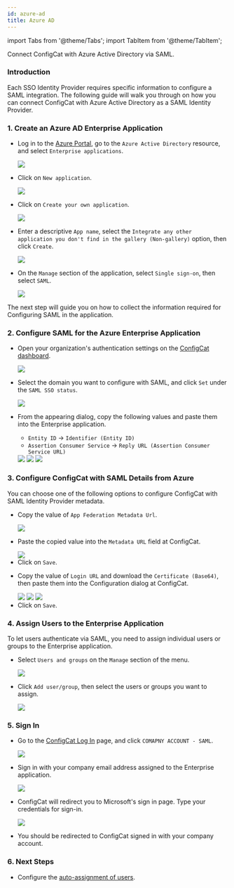 ```yaml
---
id: azure-ad
title: Azure AD
---
```


import Tabs from '@theme/Tabs';
import TabItem from '@theme/TabItem';

Connect ConfigCat with Azure Active Directory via SAML.

### Introduction
Each SSO Identity Provider requires specific information to configure a SAML integration. The following guide will walk you through on how you can connect ConfigCat with Azure Active Directory as a SAML Identity Provider.

### 1. Create an Azure AD Enterprise Application

- Log in to the <a href="https://portal.azure.com/" target="_blank">Azure Portal</a>, go to the `Azure Active Directory` resource, and select `Enterprise applications`.

  <img class="saml-tutorial-img" src="/docs/assets/saml/azure-ad/eapplications.png" />

- Click on `New application`.

  <img class="saml-tutorial-img" src="/docs/assets/saml/azure-ad/new_app.png" />

- Click on `Create your own application`.

  <img class="saml-tutorial-img" src="/docs/assets/saml/azure-ad/create_app.png" />

- Enter a descriptive `App name`, select the `Integrate any other application you don't find in the gallery (Non-gallery)` option, then click `Create`.

  <img class="saml-tutorial-img" src="/docs/assets/saml/azure-ad/app_name.png" />

- On the `Manage` section of the application, select `Single sign-on`, then select `SAML`.

  <img class="saml-tutorial-img" src="/docs/assets/saml/azure-ad/enable_saml.png" />

The next step will guide you on how to collect the information required for Configuring SAML in the application.

### 2. Configure SAML for the Azure Enterprise Application
- Open your organization's authentication settings on the <a href="https://app.configcat.com/organization/authentication" target="_blank">ConfigCat dashboard</a>.

  <img class="saml-tutorial-img" src="/docs/assets/saml/dashboard/authentication.png" />

- Select the domain you want to configure with SAML, and click `Set` under the `SAML SSO status`.

  <img class="saml-tutorial-img" src="/docs/assets/saml/dashboard/domains.png" />

- From the appearing dialog, copy the following values and paste them into the Enterprise application.
    - `Entity ID` -> `Identifier (Entity ID)`
    - `Assertion Consumer Service` -> `Reply URL (Assertion Consumer Service URL)`

    <img class="saml-tutorial-img" src="/docs/assets/saml/dashboard/saml_config.png" />

    <img class="saml-tutorial-img" src="/docs/assets/saml/azure-ad/saml_urls.png" />

    <img class="saml-tutorial-img" src="/docs/assets/saml/azure-ad/ad_urls.png" />

### 3. Configure ConfigCat with SAML Details from Azure

You can choose one of the following options to configure ConfigCat with SAML Identity Provider metadata.

<Tabs>
  <TabItem value="metadataUrl" label="Metadata URL" default>
    <ul>
      <li>
        <p>Copy the value of <code>App Federation Metadata Url</code>.</p>
        <img class="saml-tutorial-img" src="/docs/assets/saml/azure-ad/metadata_url.png" />
      </li>
      <li>
        <p>Paste the copied value into the <code>Metadata URL</code> field at ConfigCat.</p>
        <img class="saml-tutorial-img" src="/docs/assets/saml/azure-ad/cc_metadata.png" />
      </li>
      <li>
        Click on <code>Save</code>.
      </li>
    </ul>
  </TabItem>
  <TabItem value="manual" label="Manual Configuration">
    <ul>
      <li>
        <p>Copy the value of <code>Login URL</code> and download the <code>Certificate (Base64)</code>, then paste them into the Configuration dialog at ConfigCat.</p>
        <img class="saml-tutorial-img" src="/docs/assets/saml/azure-ad/metadata_logon.png" />
        <img class="saml-tutorial-img" src="/docs/assets/saml/azure-ad/metadata_cert.png" />
        <img class="saml-tutorial-img" src="/docs/assets/saml/azure-ad/cc_manual.png" />
      </li>
      <li>
        Click on <code>Save</code>.
      </li>
    </ul>
  </TabItem>
</Tabs>

### 4. Assign Users to the Enterprise Application

To let users authenticate via SAML, you need to assign individual users or groups to the Enterprise application.

- Select `Users and groups` on the `Manage` section of the menu.

  <img class="saml-tutorial-img" src="/docs/assets/saml/azure-ad/users_groups.png" />

- Click `Add user/group`, then select the users or groups you want to assign.

  <img class="saml-tutorial-img" src="/docs/assets/saml/azure-ad/add_users.png" />

### 5. Sign In
- Go to the <a href="https://app.configcat.com/login" target="_blank">ConfigCat Log In</a> page, and click `COMAPNY ACCOUNT - SAML`.
  
  <img class="saml-tutorial-img" src="/docs/assets/saml/dashboard/saml_login.png" />

- Sign in with your company email address assigned to the Enterprise application.

  <img class="saml-tutorial-img" src="/docs/assets/saml/dashboard/company_email.png" />

- ConfigCat will redirect you to Microsoft's sign in page. Type your credentials for sign-in.

  <img class="saml-tutorial-img" src="/docs/assets/saml/azure-ad/login.png" />

- You should be redirected to ConfigCat signed in with your company account.

### 6. Next Steps

- Configure the [auto-assignment of users](../../auto-assign-users).
